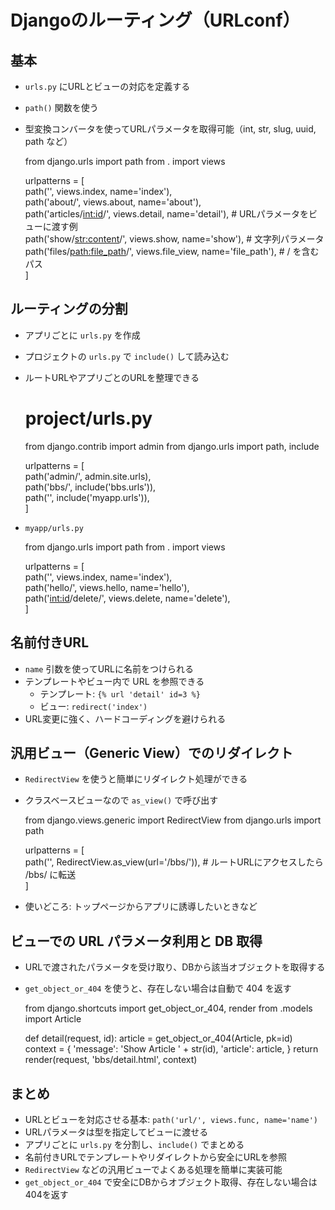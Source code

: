 # Djangoのルーティング（URLconf）

## 基本

- `urls.py` にURLとビューの対応を定義する
- `path()` 関数を使う
- 型変換コンバータを使ってURLパラメータを取得可能（int, str, slug, uuid, path など）

    from django.urls import path
    from . import views

    urlpatterns = [<br>
        path('', views.index, name='index'),<br>
        path('about/', views.about, name='about'),<br>
        path('articles/<int:id>/', views.detail, name='detail'),  # URLパラメータをビューに渡す例<br>
        path('show/<str:content>/', views.show, name='show'),    # 文字列パラメータ<br>
        path('files/<path:file_path>/', views.file_view, name='file_path'),  # / を含むパス<br>
    ]<br>

## ルーティングの分割

- アプリごとに `urls.py` を作成
- プロジェクトの `urls.py` で `include()` して読み込む
- ルートURLやアプリごとのURLを整理できる

    # project/urls.py
    from django.contrib import admin
    from django.urls import path, include

    urlpatterns = [<br>
        path('admin/', admin.site.urls),<br>
        path('bbs/', include('bbs.urls')),<br>
        path('', include('myapp.urls')),<br>
    ]<br>

- `myapp/urls.py`  

    from django.urls import path
    from . import views

    urlpatterns = [<br>
        path('', views.index, name='index'),<br>
        path('hello/', views.hello, name='hello'),<br>
        path('<int:id>/delete/', views.delete, name='delete'),<br>
    ]<br>

## 名前付きURL

- `name` 引数を使ってURLに名前をつけられる
- テンプレートやビュー内で URL を参照できる
    - テンプレート: `{% url 'detail' id=3 %}`
    - ビュー: `redirect('index')`
- URL変更に強く、ハードコーディングを避けられる

## 汎用ビュー（Generic View）でのリダイレクト

- `RedirectView` を使うと簡単にリダイレクト処理ができる
- クラスベースビューなので `as_view()` で呼び出す

    from django.views.generic import RedirectView
    from django.urls import path

    urlpatterns = [<br>
        path('', RedirectView.as_view(url='/bbs/')),  # ルートURLにアクセスしたら /bbs/ に転送<br>
    ]<br>

- 使いどころ: トップページからアプリに誘導したいときなど

## ビューでの URL パラメータ利用と DB 取得

- URLで渡されたパラメータを受け取り、DBから該当オブジェクトを取得する
- `get_object_or_404` を使うと、存在しない場合は自動で 404 を返す

    from django.shortcuts import get_object_or_404, render
    from .models import Article

    def detail(request, id):
        article = get_object_or_404(Article, pk=id)
        context = {
            'message': 'Show Article ' + str(id),
            'article': article,
        }
        return render(request, 'bbs/detail.html', context)

## まとめ

- URLとビューを対応させる基本: `path('url/', views.func, name='name')`
- URLパラメータは型を指定してビューに渡せる
- アプリごとに `urls.py` を分割し、`include()` でまとめる
- 名前付きURLでテンプレートやリダイレクトから安全にURLを参照
- `RedirectView` などの汎用ビューでよくある処理を簡単に実装可能
- `get_object_or_404` で安全にDBからオブジェクト取得、存在しない場合は404を返す
